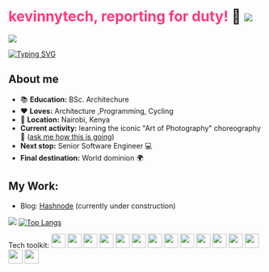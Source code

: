 # <span style="color: rgb(271,58,124)">kevinnytech, reporting for duty!</span> :raising_hand:  [![](https://img.shields.io/badge/linkedin-%230077B5.svg?style=for-the-badge&logo=linkedin)](https://www.linkedin.com/in/kevinnytech/)


![](https://komarev.com/ghpvc/?username=Kevinnytech&label=Visitor+Count&color=ff3a7c&style=plastic)

 [![Typing SVG](https://readme-typing-svg.herokuapp.com?color=fd428d&size=35&height=50&lines=Software+Engineer;Designer;Cyclist;Experimenter)](https://git.io/typing-svg)

## About me
* :books: **Education:** BSc. Architechure
* :heart: **Loves:** Architecture ,Programming, Cycling
* :pushpin: **Location:** Nairobi, Kenya
* **Current activity:** learning the iconic "Art of Photography" choreography :dancer: (<a href="mailto:kevinnytech@gmail.com?subject=How's the Photography going?&body=Hi, I came across your Github page and was so intrigued by your bio that I had to ask how the choreo is progressing :)">ask me how this is going</a>)
* **Next stop:** Senior Software Engineer :computer:
* **Final destination:** World dominion :earth_africa:

## My Work:
- Blog: [Hashnode](https://kevinnytech.hashnode.dev/) (currently under construction)


<img src="https://github-readme-streak-stats.herokuapp.com/?user=kevinnytech&theme=radical"/> [![Top Langs](https://github-readme-stats.vercel.app/api/top-langs/?username=kevinnytech&theme=radical&layout=compact)](https://github.com/anuraghazra/github-readme-stats)


Tech toolkit: <img style="height: 2em; width: 2em" src="https://cdn.jsdelivr.net/gh/devicons/devicon/icons/bash/bash-original.svg"/> <img style="height: 2em; width: 2em" src="https://cdn.jsdelivr.net/gh/devicons/devicon/icons/c/c-original.svg" /> <img style="height: 2em; width: 2em" src="https://cdn.jsdelivr.net/gh/devicons/devicon/icons/git/git-original.svg" /> <img style="height: 2em; width: 2em" src="https://cdn.jsdelivr.net/gh/devicons/devicon/icons/html5/html5-original.svg" /> <img style="height: 2em; width: 2em" src="https://cdn.jsdelivr.net/gh/devicons/devicon/icons/css3/css3-original.svg" /> <img style="height: 2em; width: 2em" src="https://cdn.jsdelivr.net/gh/devicons/devicon/icons/javascript/javascript-original.svg" /> <img style="height: 2em; width: 2em" src="https://cdn.jsdelivr.net/gh/devicons/devicon/icons/jupyter/jupyter-original-wordmark.svg" /> <img style="height: 2em; width: 2em" src="https://cdn.jsdelivr.net/gh/devicons/devicon/icons/mysql/mysql-original-wordmark.svg" /> <img style="height: 2em; width: 2em" src="https://cdn.jsdelivr.net/gh/devicons/devicon/icons/numpy/numpy-original-wordmark.svg" /> <img style="height: 2em; width: 2em" src="https://cdn.jsdelivr.net/gh/devicons/devicon/icons/pandas/pandas-original-wordmark.svg" /> <img style="height: 2em; width: 2em" src="https://cdn.jsdelivr.net/gh/devicons/devicon/icons/php/php-original.svg" /> <img style="height: 2em; width: 2em" src="https://cdn.jsdelivr.net/gh/devicons/devicon/icons/python/python-original-wordmark.svg" /> <img style="height: 2em; width: 2em" src="https://cdn.jsdelivr.net/gh/devicons/devicon/icons/r/r-original.svg" /> <img style="height: 2em; width: 2em" src="https://cdn.jsdelivr.net/gh/devicons/devicon/icons/react/react-original.svg" /> <img style="height: 2em; width: 2em" src="https://cdn.jsdelivr.net/gh/devicons/devicon/icons/vim/vim-original.svg" />


